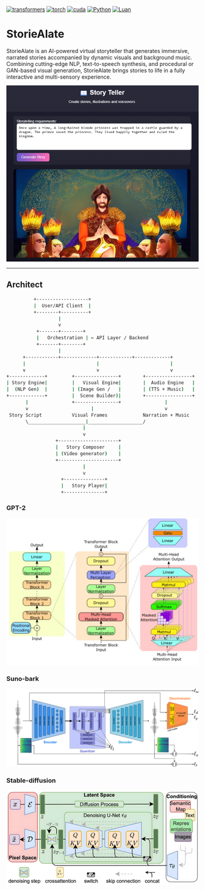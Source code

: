 
<!-- 
echo "# -AI-driven-Virtual-Storyteller" >> README.md
git init
git add README.md
git commit -m "first commit"
git branch -M main
git remote add origin https://github.com/luannt0801/-AI-driven-Virtual-Storyteller.git
git push -u origin main -->


[![transformers](https://img.shields.io/badge/transformer-4.55.0-blue)](https://huggingface.co/docs/transformers/installation)
[![torch](https://img.shields.io/badge/torch-2.2.1-green)](https://pytorch.org/get-started/locally/)
[![cuda](https://img.shields.io/badge/cuda-12.06-pink)](https://huggingface.co/docs/transformers/installation)
[![Python](https://img.shields.io/badge/Python-3.12-red)](https://www.python.org/downloads/release/python-3120)
[![Luan](https://img.shields.io/badge/Luan-8.1.2002-white)](https://github.com/luannt0801)

# StorieAlate

StorieAlate is an AI-powered virtual storyteller that generates immersive, narrated stories accompanied by dynamic visuals and background music. Combining cutting-edge NLP, text-to-speech synthesis, and procedural or GAN-based visual generation, StorieAlate brings stories to life in a fully interactive and multi-sensory experience.

![StorieAlate](/docs/imgs/StoryTeller.png)

---

## Architect


```bash
          +-------------------+
          |  User/API Client  |
          +--------+----------+
                   |
                   v
           +-------+--------+
           |   Orchestration | ← API Layer / Backend
           +-------+--------+
                   |
      +------------+-------------+------------+-------------+
      |                          |                          |
      v                          v                          v
+-------------+         +----------------+        +-----------------+
| Story Engine|         |   Visual Engine|        |  Audio Engine   |
|  (NLP Gen)  |         | (Image Gen /   |        | (TTS + Music)   |
+-------------+         |  Scene Builder)|        +-----------------+
       |                +----------------+                |
       v                       |                          v
 Story Script           Visual Frames             Narration + Music
       \_____________________|____________________/
                            |
                            v
                  +----------------------+
                  |   Story Composer     |
                  | (Video generator)    |
                  +----------------------+
                            |
                            v
                    +---------------+
                    |   Story Player|
                    +---------------+
```

### GPT-2

![gpt-2](/docs/imgs/gpt-2.png)

### Suno-bark

![gpt-2](/docs/imgs/suno-bark.png)

### Stable-diffusion

![gpt-2](/docs/imgs/stable-diffusion.png)